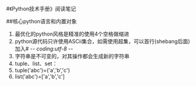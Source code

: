 #《Python技术手册》阅读笔记

##核心python语言和内置对象
1. 最优化的python风格是精准的使用4个空格做缩进
2. python源代码只许使用ASCii集合，如需使用超集，可以首行(shebang后面)加入# -*- coding:utf-8 -*-
3. 字符串是不可变的，对其操作都会生成新的字符串
4. tuple、list、set：
  5. tuple('abc')=('a','b','c')
  6. list('abc')=['a','b','c']
